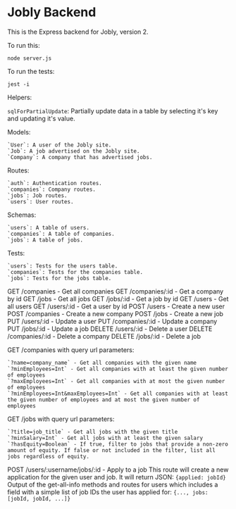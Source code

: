 # Jobly Backend

This is the Express backend for Jobly, version 2.

To run this:

    node server.js

To run the tests:

    jest -i

Helpers:

`sqlForPartialUpdate`: Partially update data in a table by selecting it's key and updating it's value.

Models:

    `User`: A user of the Jobly site.
    `Job`: A job advertised on the Jobly site.
    `Company`: A company that has advertised jobs.

Routes:

    `auth`: Authentication routes.
    `companies`: Company routes.
    `jobs`: Job routes.
    `users`: User routes.

Schemas:

    `users`: A table of users.
    `companies`: A table of companies.
    `jobs`: A table of jobs.

Tests:

    `users`: Tests for the users table.
    `companies`: Tests for the companies table.
    `jobs`: Tests for the jobs table.

GET /companies - Get all companies
GET /companies/:id - Get a company by id
GET /jobs - Get all jobs
GET /jobs/:id - Get a job by id
GET /users - Get all users
GET /users/:id - Get a user by id
POST /users - Create a new user
POST /companies - Create a new company
POST /jobs - Create a new job
PUT /users/:id - Update a user
PUT /companies/:id - Update a company
PUT /jobs/:id - Update a job
DELETE /users/:id - Delete a user
DELETE /companies/:id - Delete a company
DELETE /jobs/:id - Delete a job

GET /companies with query url parameters:

    `?name=company_name` - Get all companies with the given name
    `?minEmployees=Int` - Get all companies with at least the given number of employees
    `?maxEmployees=Int` - Get all companies with at most the given number of employees
    `?minEmployees=Int&maxEmployees=Int` - Get all companies with at least the given number of employees and at most the given number of employees

GET /jobs with query url parameters:

    `?title=job_title` - Get all jobs with the given title
    `?minSalary=Int` - Get all jobs with at least the given salary
    `?hasEquity=Boolean` - If true, filter to jobs that provide a non-zero amount of equity. If false or not included in the filter, list all jobs regardless of equity.

POST /users/:username/jobs/:id - Apply to a job
This route will create a new application for the given user and job.
It will return JSON: `{applied: jobId}`
Output of the get-all-info methods and routes for users which includes a field with a simple list of job IDs the user has applied for: `{..., jobs: [jobId, jobId, ...]}`
